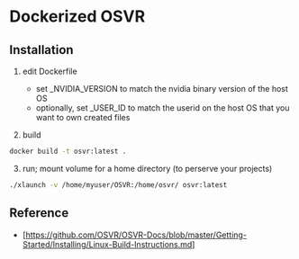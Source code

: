 Dockerized OSVR
===============

## Installation
1. edit Dockerfile
   * set \_NVIDIA\_VERSION to match the nvidia binary version of the host OS
   * optionally, set \_USER\_ID to match the userid on the host OS that you want to own created files

2. build
```bash
docker build -t osvr:latest .
```

3. run; mount volume for a home directory (to perserve your projects)
```bash
./xlaunch -v /home/myuser/OSVR:/home/osvr/ osvr:latest
```

## Reference
* [https://github.com/OSVR/OSVR-Docs/blob/master/Getting-Started/Installing/Linux-Build-Instructions.md]
